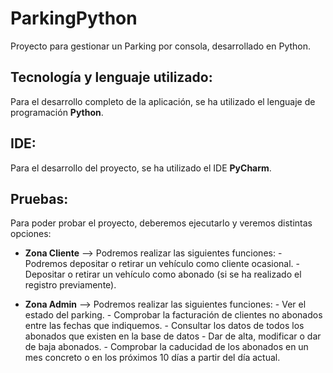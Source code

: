 # ParkingPython

Proyecto para gestionar un Parking por consola, desarrollado en Python.


## Tecnología y lenguaje utilizado:
Para el desarrollo completo de la aplicación, se ha utilizado el lenguaje de programación **Python**.

## IDE:
Para el desarrollo del proyecto, se ha utilizado el IDE **PyCharm**.

## Pruebas:
Para poder probar el proyecto, deberemos ejecutarlo y veremos distintas opciones:
- **Zona Cliente** --> Podremos realizar las siguientes funciones:
        - Podremos depositar o retirar un vehículo como cliente ocasional.
        - Depositar o retirar un vehículo como abonado (si se ha realizado el registro previamente).

- **Zona Admin** --> Podremos realizar las siguientes funciones:
        - Ver el estado del parking.
        - Comprobar la facturación de clientes no abonados entre las fechas que indiquemos.
        - Consultar los datos de todos los abonados que existen en la base de datos
        - Dar de alta, modificar o dar de baja abonados.
        - Comprobar la caducidad de los abonados en un mes concreto o en los próximos 10 días a partir del día actual.